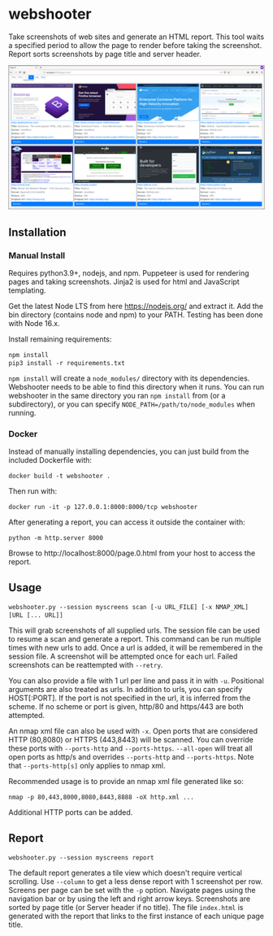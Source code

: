 # webshooter

Take screenshots of web sites and generate an HTML report. This tool waits a specified period to allow the page to render before taking the screenshot. Report sorts screenshots by page title and server header.

![Report](docs/screenshots/tiles-med.png)

## Installation

### Manual Install

Requires python3.9+, nodejs, and npm. Puppeteer is used for rendering pages and taking screenshots. Jinja2 is used for html and JavaScript templating.

Get the latest Node LTS from here https://nodejs.org/ and extract it. Add the bin directory (contains node and npm) to your PATH. Testing has been done
with Node 16.x.

Install remaining requirements:

```
npm install
pip3 install -r requirements.txt
```

`npm install` will create a `node_modules/` directory with its dependencies. Webshooter needs to be able to find this directory when it runs. You
can run webshooter in the same directory you ran `npm install` from (or a subdirectory), or you can specify `NODE_PATH=/path/to/node_modules` when running.

### Docker

Instead of manually installing dependencies, you can just build from the included Dockerfile with:

```
docker build -t webshooter .
```

Then run with:

```
docker run -it -p 127.0.0.1:8000:8000/tcp webshooter
```

After generating a report, you can access it outside the container with:

```
python -m http.server 8000
```

Browse to http://localhost:8000/page.0.html from your host to access the report.

## Usage

```
webshooter.py --session myscreens scan [-u URL_FILE] [-x NMAP_XML] [URL [... URL]]
```
This will grab screenshots of all supplied urls. The session file can be used to resume a scan and generate a report. This command can be run multiple times with new urls to add. Once a url is added, it will be remembered in the session file. A screenshot will be attempted once for each url. Failed screenshots can be reattempted with `--retry`.

You can also provide a file with 1 url per line and pass it in with `-u`. Positional arguments are also treated as urls. In addition to urls, you can specify HOST[:PORT]. If the port is not specified in the url, it is inferred from the scheme. If no scheme or port is given, http/80 and https/443 are both attempted.

An nmap xml file can also be used with `-x`. Open ports that are considered HTTP (80,8080) or HTTPS (443,8443) will be scanned. You can override these ports with `--ports-http` and `--ports-https`. `--all-open` will treat all open ports as http/s and overrides `--ports-http` and `--ports-https`. Note that `--ports-http[s]` only applies to nmap xml.

Recommended usage is to provide an nmap xml file generated like so:
```
nmap -p 80,443,8000,8080,8443,8888 -oX http.xml ...
```
Additional HTTP ports can be added.

## Report

```
webshooter.py --session myscreens report
```
The default report generates a tile view which doesn't require vertical scrolling. Use `--column` to get a less dense report with 1 screenshot per row. Screens per page can be set with the `-p` option. Navigate pages using the navigation bar or by using the left and right arrow keys. Screenshots are sorted by page title (or Server header if no title). The file `index.html` is generated with the report that links to the first instance of each unique page title.
